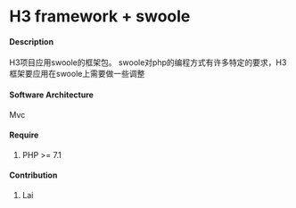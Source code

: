 # H3 framework + swoole

#### Description
H3项目应用swoole的框架包。
swoole对php的编程方式有许多特定的要求，H3框架要应用在swoole上需要做一些调整

#### Software Architecture
Mvc


#### Require

1.  PHP >= 7.1


#### Contribution

1.  Lai


